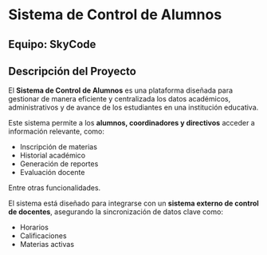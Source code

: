 # Sistema de Control de Alumnos

## Equipo: SkyCode

## Descripción del Proyecto

El **Sistema de Control de Alumnos** es una plataforma diseñada para gestionar de manera eficiente y centralizada los datos académicos, administrativos y de avance de los estudiantes en una institución educativa. 

Este sistema permite a los **alumnos, coordinadores y directivos** acceder a información relevante, como:

- Inscripción de materias
- Historial académico
- Generación de reportes
- Evaluación docente

Entre otras funcionalidades.

El sistema está diseñado para integrarse con un **sistema externo de control de docentes**, asegurando la sincronización de datos clave como:

- Horarios
- Calificaciones
- Materias activas
